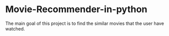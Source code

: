 # Movie-Recommender-in-python
The main goal of this project is to find the similar movies that the user have watched.
